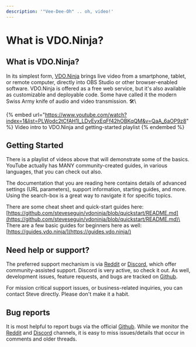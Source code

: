 ```yaml
---
description: '"Vee-Dee-Oh" .. oh, video!'
---
```


# What is VDO.Ninja?

## What is VDO.Ninja?

In its simplest form, [VDO.Ninja](https://vdo.ninja) brings live video from a smartphone, tablet, or remote computer, directly into OBS Studio or other browser-enabled software. VDO.Ninja is offered as a free web service, but it's also available as customizable and deployable code. Some have called it the modern Swiss Army knife of audio and video transmission. 🛠\


{% embed url="https://www.youtube.com/watch?index=1&list=PLWodc2tCfAH1l_LDvEyxEqFf42hOBKqQM&v=QaA_6aOP9z8" %}
Video intro to VDO.Ninja and getting-started playlist
{% endembed %}

## Getting Started

There is a playlist of videos above that will demonstrate some of the basics. YouTube actually has MANY community-created guides, in various languages, that you can check out also.

The documentation that you are reading here contains details of advanced settings (URL parameters), support information, starting guides, and more. Using the search-box is a great way to navigate it for specific topics.

There are some cheat sheet and quick-start guides here: [https://github.com/steveseguin/vdoninja/blob/quickstart/README.md](https://github.com/steveseguin/vdoninja/blob/quickstart/README.md)\
\
There are a few basic guides for beginners here as well:\
[https://guides.vdo.ninja/](https://guides.vdo.ninja/)

## Need help or support?

The preferred support mechanism is via [Reddit](https://www.reddit.com/r/obsninja) or [Discord](https://discord.gg/T4xpQVv), which offer community-assisted support. Discord is very active, so check it out. As well, development issues, feature requests, and bugs are tracked on [Github](https://github.com/steveseguin/obsninja).&#x20;

For mission critical support issues, or business-related inquiries, you can contact Steve directly. Please don't make it a habit.

## Bug reports

It is most helpful to report bugs via the official [Github](https://github.com/steveseguin/obsninja). While we monitor the [Reddit](https://www.reddit.com/r/obsninja) and [Discord](https://discord.gg/T4xpQVv) channels, it is easy to miss issues/details that occur in comments and older threads.
